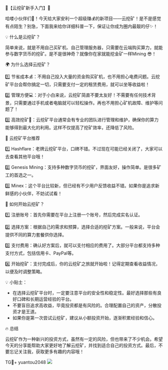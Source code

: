 🚀【云挖矿新手入门】🚀

哈喽小伙伴们👋！今天给大家安利一个超级赚💰的新项目——云挖矿！是不是感觉有点陌生？别急，下面我来给你详细科普一下，保证让你成为圈内最靓的仔✨！

💡 什么是云挖矿？

简单来说，就是不用自己买矿机、自己管理服务器，只需要在云端购买算力，就能参与数字货币的挖矿。是不是很神奇？就像你在家就能挖金矿一样Mining 😎！

🌍 为什么选择云挖矿？

1️⃣ 节省成本💰：不用自己投入大量的资金购买矿机，也不用担心电费问题。云挖矿平台会帮你搞定一切，只需要支付一定的租赁费用，就可以坐等收益啦！

2️⃣ 管理方便💻：对于小白来说，云挖矿简直不要太友好！不需要有任何技术背景，只需要通过手机或者电脑就可以轻松操作。再也不用担心矿机故障、维护等问题了！

3️⃣ 高效挖矿💨：云挖矿平台通常会有专业的团队进行管理和维护，确保你的算力能够得到最大化的利用。这样不仅提高了挖矿效率，还降低了风险。

🌈 云挖矿平台推荐

1️⃣ Hashflare：老牌云挖矿平台，口碑不错。不过现在可能已经关闭了，大家可以去查看其他平台哦！

2️⃣ Genesis Mining：支持多种数字货币的挖矿，界面友好，操作简单。是很多矿工的首选之一。

3️⃣ Minex：这个平台比较新，但已经有不少用户反馈收益不错。如果你是追求新鲜感的小伙伴，不妨试试看！

🎉 如何开始云挖矿？

1️⃣ 注册账号：首先你需要在平台上注册一个账号，然后完成实名认证。

2️⃣ 选择方案：根据自己的需求和预算，选择合适的挖矿方案。一般来说，平台会提供不同的算力套餐供你选择。

3️⃣ 支付费用：确认好方案后，就可以支付相应的费用了。大部分平台都支持多种支付方式，包括信用卡、PayPal等。

4️⃣ 开始挖矿：支付完成后，你的云挖矿之旅就开始啦！记得定期查看收益情况，以便及时调整策略。

💡 小贴士：

- 在选择云挖矿平台时，一定要注意平台的安全性和稳定性。最好选择那些有良好口碑和长期运营经验的平台。
- 不要盲目追求高收益，毕竟投资都是有风险的。合理配置自己的资产，分散投资才是王道。
- 如果你是第一次尝试云挖矿，建议从小额投资开始，逐渐积累经验和信心。

🔥 总结

云挖矿作为一种新兴的投资方式，虽然有一定的风险，但也带来了不少机会。希望今天的分享能帮助大家更好地了解云挖矿，并找到适合自己的投资方式。最后，不要忘记关注我，获取更多有趣的内容哦！

TG💪+ yuantou2048  ![](https://github.com/user-attachments/assets/42a5a4a5-fea9-4a1d-8aa0-73e57e430cca)